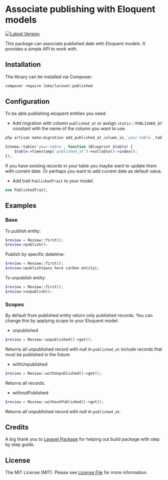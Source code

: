 # Associate publishing with Eloquent models

[![Latest Version](https://img.shields.io/github/release/leko/laravel-published.svg?style=flat-square)](https://github.com/leko/laravel-published/releases)

This package can associate published date with Eloquent models. It provides a
simple API to work with.

## Installation

The library can be installed via Composer:

```bash
composer require leko/laravel-published
```

## Configuration

To be able publishing eloquent entities you need:

* Add migration with column `published_at` or assign `static::PUBLISHED_AT` constant with the name of the column you want to use.

```php
php artisan make:migration add_published_at_column_in_`your-table`_table
```

```php
Schema::table('your-table', function (Blueprint $table) {
    $table->timestamp('published_at')->nullable()->index();
});
```

If you have existing records in your table you maybe want to update them with current date.
Or perhaps you want to add current date as default value.

* Add trait `PublishedTrait` to your model.

```php
use PublishedTrait;
```

## Examples

### Base

To publish entity:
```php
$review = Review::first();
$review->publish();
```

Publish by specific datetime:
```php
$review = Review::first();
$review->publish(pass here carbon entity);
```

To unpublish entity:
```php
$review = Review::first();
$review->unpublish();
```

### Scopes

By default from published entity return only published records.
You can change this by applying scope to your Eloquent model.

* unpublished
```php
$review = Review::unpublished()->get();
```
Returns all unpublished record with null in `published_at` include records that must be published in the future.

* withUnpublished
```php
$review = Review::withUnpublished()->get();
```
Returns all records.

* withoutPublished
```php
$review = Review::withoutPublished()->get();
```
Returns all unpublished record with null in `published_at`.
## Credits

A big thank you to [Laravel Package](https://www.laravelpackage.com/) for helping out build package with step by step guide.

## License

The MIT License (MIT). Please see [License File](LICENSE.md) for more information.
